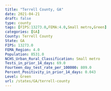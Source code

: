 ```yaml
---
title: "Terrell County, GA"
date: 2021-04-21
draft: false
type: county
tags: [FIPS:13273.0,FEMA:4.0,Small metro,Green]
categories: [GA]
County: Terrell County
State: GA
FIPS: 13273.0
FEMA_Region: 4.0
Population: 8531.0
NCHS_Urban_Rural_Classification: Small metro
Tests_in_prior_14_days: 69.0
Fourteen_day_test_rate_per_100000: 809.0
Percent_Positivity_in_prior_14_days: 0.043
Level: Green
url: /states/GA/terrell-county
---
```



